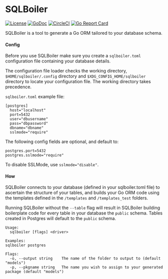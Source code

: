 # SQLBoiler

[![License](https://img.shields.io/badge/license-BSD-blue.svg)](https://github.com/vattle/sqlboiler/blob/master/LICENSE)
[![GoDoc](https://godoc.org/github.com/pobri19/sqlboiler?status.svg)](https://godoc.org/github.com/pobri19/sqlboiler)
[![CircleCI](https://circleci.com/gh/vattle/sqlboiler.svg?style=shield)](https://circleci.com/gh/vattle/sqlboiler)
[![Go Report Card](https://goreportcard.com/badge/kubernetes/helm)](http://goreportcard.com/report/vattle/sqlboiler)

SQLBoiler is a tool to generate a Go ORM tailored to your database schema.

#### Config

Before you use SQLBoiler make sure you create a `sqlboiler.toml` configuration file containing your database details.

The configuration file loader checks the working directory, `$HOME/sqlboiler/.config` directory and `$XDG_CONFIG_HOME/sqlboiler` directory to locate your configuration file. The working directory takes precedence.

`sqlboiler.toml` example file:

```
[postgres]
  host="localhost"
  port=5432
  user="dbusername"
  pass="dbpassword"
  dbname="dbname"
  sslmode="require"
```

The following config fields are optional, and default to:

```
postgres.port=5432
postgres.sslmode="require"
```

To disable SSLMode, use `sslmode="disable"`.


#### How

SQLBoiler connects to your database (defined in your sqlboiler.toml file) to ascertain the structure of your tables, and builds your Go ORM code using the templates defined in the `/templates` and `/templates_test` folders.

Running SQLBoiler without the `--table` flag will result in SQLBoiler building boilerplate code for every table in your database  the `public` schema. Tables created in Postgres will default to the `public` schema.



````
Usage:
  sqlboiler [flags] <driver>

Examples:
sqlboiler postgres

Flags:
  -o, --output string    The name of the folder to output to (default "models")
  -p, --pkgname string   The name you wish to assign to your generated package (default "models")
````
